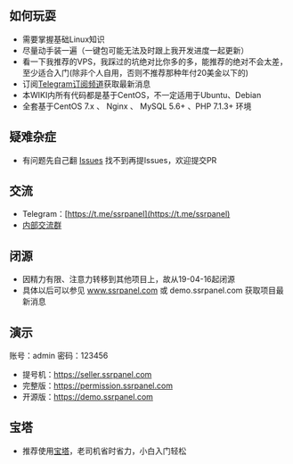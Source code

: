 ## 如何玩耍
 - 需要掌握基础Linux知识
 - 尽量动手装一遍（一键包可能无法及时跟上我开发进度一起更新）
 - 看一下我推荐的VPS，我踩过的坑绝对比你多的多，能推荐的绝对不会太差，至少适合入门(除非个人自用，否则不推荐那种年付20美金以下的)
 - 订阅[Telegram订阅频道](https://t.me/ssrpanel)获取最新消息
 - 本WIKI内所有代码都是基于CentOS，不一定适用于Ubuntu、Debian
 - 全套基于CentOS 7.x 、 Nginx 、 MySQL 5.6+ 、PHP 7.1.3+ 环境

## 疑难杂症
 - 有问题先自己翻 [Issues](https://github.com/ssrpanel/SSRPanel/issues?q=is%3Aissue+is%3Aclosed) 找不到再提Issues，欢迎提交PR

## 交流
- Telegram：[https://t.me/ssrpanel](https://t.me/ssrpanel)
- [内部交流群](https://github.com/ssrpanel/SSRPanel/wiki/%E6%88%91%E8%A6%81%E8%BF%9B%E5%B0%8F%E7%BE%A4)

## 闭源
- 因精力有限、注意力转移到其他项目上，故从19-04-16起闭源
- 具体以后可以参见 www.ssrpanel.com 或 demo.ssrpanel.com 获取项目最新消息

## 演示
账号：admin 密码：123456
- 提号机：https://seller.ssrpanel.com
- 完整版：https://permission.ssrpanel.com
- 开源版：https://demo.ssrpanel.com

## 宝塔
- 推荐使用[宝塔](https://www.bt.cn/?invite_code=MV9rZWF0dWY=)，老司机省时省力，小白入门轻松